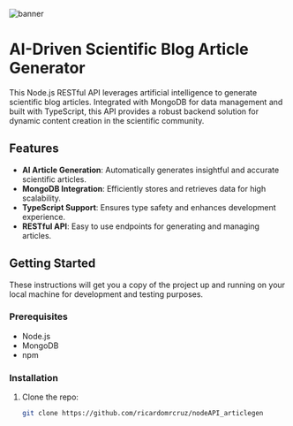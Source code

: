 ![banner]([https://fiverr-res.cloudinary.com/images/t_main1,q_auto,f_auto,q_auto,f_auto/gigs/315108852/original/b32f19504ef9c812e4f08c17f3e971f68d944d56/do-professional-rest-api-in-node-js-with-mongodb-and-ms-sql.png](https://external-content.duckduckgo.com/iu/?u=https%3A%2F%2Fwww.a7la-home.com%2Fwp-content%2Fuploads%2F2023%2F06%2FHow-to-Get-OpenAI-API-Key-1536x864-1-1024x576.jpg&f=1&nofb=1&ipt=af57556f995ebdaf9067fa3785072378b74b75ac4f9610ec163fcff5e197c8ab&ipo=images))

# AI-Driven Scientific Blog Article Generator

This Node.js RESTful API leverages artificial intelligence to generate scientific blog articles. Integrated with MongoDB for data management and built with TypeScript, this API provides a robust backend solution for dynamic content creation in the scientific community.

## Features

- **AI Article Generation**: Automatically generates insightful and accurate scientific articles.
- **MongoDB Integration**: Efficiently stores and retrieves data for high scalability.
- **TypeScript Support**: Ensures type safety and enhances development experience.
- **RESTful API**: Easy to use endpoints for generating and managing articles.

## Getting Started

These instructions will get you a copy of the project up and running on your local machine for development and testing purposes.

### Prerequisites

- Node.js
- MongoDB
- npm

### Installation

1. Clone the repo:
   ```bash
   git clone https://github.com/ricardomrcruz/nodeAPI_articlegen

